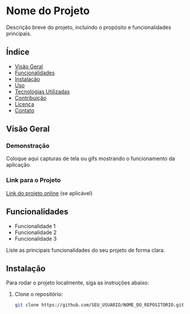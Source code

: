 # Nome do Projeto

Descrição breve do projeto, incluindo o propósito e funcionalidades principais.

## Índice

- [Visão Geral](#visão-geral)
- [Funcionalidades](#funcionalidades)
- [Instalação](#instalação)
- [Uso](#uso)
- [Tecnologias Utilizadas](#tecnologias-utilizadas)
- [Contribuição](#contribuição)
- [Licença](#licença)
- [Contato](#contato)

## Visão Geral

### Demonstração

Coloque aqui capturas de tela ou gifs mostrando o funcionamento da aplicação.

### Link para o Projeto

[Link do projeto online](https://linkdoprojeto.com) (se aplicável)

## Funcionalidades

- Funcionalidade 1
- Funcionalidade 2
- Funcionalidade 3

Liste as principais funcionalidades do seu projeto de forma clara.

## Instalação

Para rodar o projeto localmente, siga as instruções abaixo:

1. Clone o repositório:

   ```bash
   git clone https://github.com/SEU_USUARIO/NOME_DO_REPOSITORIO.git